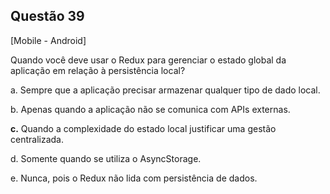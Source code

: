 

## Questão 39
[Mobile - Android]

Quando você deve usar o Redux para gerenciar o estado global da aplicação em relação à persistência local?

a. Sempre que a aplicação precisar armazenar qualquer tipo de dado local.

b. Apenas quando a aplicação não se comunica com APIs externas.

**c.** Quando a complexidade do estado local justificar uma gestão centralizada.

d. Somente quando se utiliza o AsyncStorage.

e. Nunca, pois o Redux não lida com persistência de dados.




